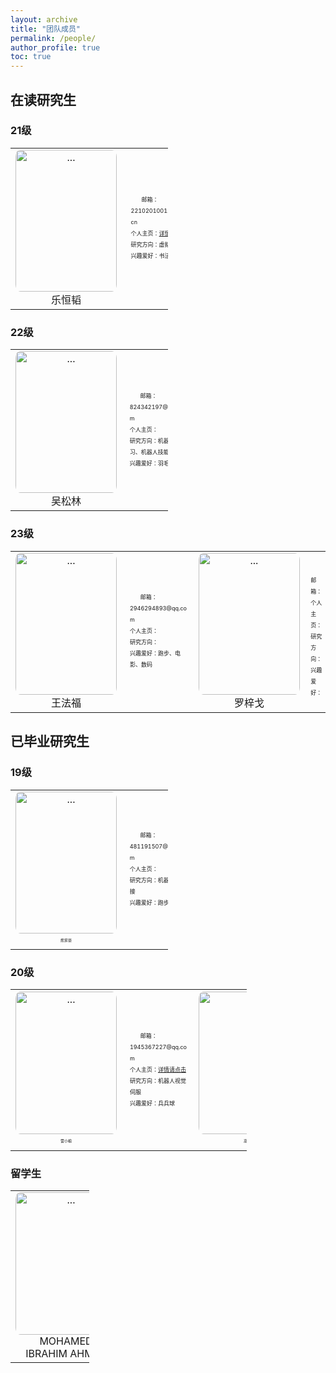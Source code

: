 ```yaml
---
layout: archive
title: "团队成员"
permalink: /people/
author_profile: true
toc: true
---
```


<h2>在读研究生</h2>
<h3>21级</h3>

<table  style="width: 50%;">
<!--   -----------第1行 ----------------------  -->
    <tr>
    <td width="18%">
            <div style="text-align: center; margin:0 0 0 0;">
                <img align="" width="162px" height="227.15px" style="border-radius: 5% 5% 5% 5%; " src="{{ site.url }}/images/people/乐恒韬.jpg" alt="...">
                <br>乐恒韬
            </div>
        </td>
        <td width="32%">
            <div style="text-align: left; margin:0 0 0 5%;">
                <p style = "line-height:2; font-size:9px">
                    &nbsp;&nbsp;&nbsp;&nbsp;&nbsp;&nbsp;&nbsp;邮箱：22102010012@stu.wit.edu.cn<br>
                    个人主页：<a href="https://www.cnblogs.com/yhtengineer/" target="_blank">详情请点击</a><br>
                    研究方向：虚拟惯性里程计<br>
                    兴趣爱好：书法、吉他<br>
                </p>
            </div>
        </td>
    <td width="18%">
            <div style="text-align: center; margin:0 0 0 0;">
                <img align="" width="162px" height="227.15px" style="border-radius: 5% 5% 5% 5%;" src="{{ site.url }}/images/people/陈碧宇.jpg" alt="...">
                <br>陈碧宇
            </div>
        </td>
        <td width="32%">
            <div style="text-align: left; margin:0 0 0 5%;">
                <p style = "line-height:2; font-size:9px">
                    &nbsp;&nbsp;&nbsp;&nbsp;&nbsp;&nbsp;&nbsp;邮箱：22102010041@stu.wit.edu.cn<br>
                    个人主页：<br>
                    研究方向：机器人运动控制、机器人技 
                    &nbsp;&nbsp;&nbsp;&nbsp;&nbsp;&nbsp;&nbsp;&nbsp;&nbsp;&nbsp;&nbsp;&nbsp;&nbsp;&nbsp;&nbsp;&nbsp;&nbsp;&nbsp;
                    能学习<br>
                    兴趣爱好：乒乓球、羽毛球<br>
                </p>
            </div>
        </td>
    </tr>
    </table>
<h3>22级</h3>
<table  style="width: 50%;">
    <!--   -----------第2行 ----------------------  -->
    <tr>
        <td width="18%">
            <div style="text-align: center; margin:0 0 0 0;">
                <img align="" width="162px" height="227.15px" style="border-radius: 5% 5% 5% 5%; " src="{{ site.url }}/images/people/吴松林.jpg" alt="...">
                <br>吴松林
            </div>
        </td>
        <td width="32%">
            <div style="text-align: left; margin:0 0 0 5%;">
                <p style = "line-height:2; font-size:9px">
                    &nbsp;&nbsp;&nbsp;&nbsp;&nbsp;&nbsp;&nbsp;邮箱：824342197@qq.com<br>
                    个人主页：<br>
                    研究方向：机器学习、机器人技能学习<br>
                    兴趣爱好：羽毛球<br>
                </p>
            </div>
        </td>
        <td width="18%">
            <div style="text-align: center; margin:0 0 0 0;">
                <img align="" width="162px" height="227.15px" style="border-radius: 5% 5% 5% 5%;" src="{{ site.url }}/images/people/文天.jpg" alt="...">
                <br>文天
            </div>
        </td>
        <td width="32%">
            <div style="text-align: left; margin:0 0 0 5%;">
                <p style = "line-height:2; font-size:9px">
                    &nbsp;&nbsp;&nbsp;&nbsp;&nbsp;&nbsp;&nbsp;邮箱：1489959038@qq.com<br>
                    个人主页：<br>
                    研究方向：机器人slam导航<br>
                    兴趣爱好：足球、中国象棋<br>
                </p>
            </div>
        </td>
    </tr>
</table>
<h3>23级</h3>
<table>
<!--   -----------第3行 ----------------------  -->
    <tr>
    <td width="9%">
        <div style="text-align: center; margin:0 0 0 0;">
                <img align="" width="162px" height="227.15px" style="border-radius: 5% 5% 5% 5%; " src="{{ site.url }}/images/people/王法福.png" alt="...">
                <br>王法福
            </div>
    </td>
        <td width="16%">
            <div style="text-align: left; margin:0 0 0 5%;">
                <p style = "line-height:2; font-size:9px">
                    &nbsp;&nbsp;&nbsp;&nbsp;&nbsp;&nbsp;&nbsp;邮箱：2946294893@qq.com<br>
                    个人主页：<br>
                    研究方向：<br>
                    兴趣爱好：跑步、电影、数码<br>
                </p>
            </div>
        </td>
        <td width="9%">
            <div style="text-align: center; margin:0 0 0 0;">
                <img align="" width="162px" height="227.15px" style="border-radius: 5% 5% 5% 5%;" src="{{ site.url }}/images/people/罗梓戈.jpg" alt="...">
                <br>罗梓戈
            </div>
        </td>
        <td width="16%">
            <div style="text-align: left; margin:0 0 0 5%;">
                <p style = "line-height:2; font-size:9px">
                    &nbsp;&nbsp;&nbsp;&nbsp;&nbsp;&nbsp;&nbsp;邮箱：<br>
                    个人主页：<br>
                    研究方向：<br>
                    兴趣爱好：<br>
                </p>
            </div>
        </td>
        <td width="9%">
            <div style="text-align: center; margin:0 0 0 0;">
                <img align="" width="162.3px" height="227.15px" style="border-radius: 5% 5% 5% 5%;" src="{{ site.url }}/images/people/赵康康.jpg" alt="...">
                <br>赵康康
            </div>
        </td>
        <td width="16%">
            <div style="text-align: left; margin:0 0 0 5%;">
                <p style = "line-height:2; font-size:9px">
                    &nbsp;&nbsp;&nbsp;&nbsp;&nbsp;&nbsp;&nbsp;邮箱：<br>
                    个人主页：<br>
                    研究方向：<br>
                    兴趣爱好：<br>
                </p>
            </div>
        </td>
        <td width="9%">
            <div style="text-align: center; margin:0 0 0 0;">
                <img align="" width="162px" height="227.15px" style="border-radius: 5% 5% 5% 5%;" src="{{ site.url }}/images/people/陈飞扬.jpg" alt="...">
                <br>陈飞扬
            </div>
        </td>
        <td width="16%">
            <div style="text-align: left; margin:0 0 0 5%;">
                <p style = "line-height:2; font-size:9px">
                    &nbsp;&nbsp;&nbsp;&nbsp;&nbsp;&nbsp;&nbsp;邮箱：chenfeiyoo@163.com<br>
                    个人主页：<br>
                    研究方向：<br>
                    兴趣爱好：乒乓球、跑步<br>
                </p>
            </div>
        </td>
    </tr>
        <!-- <td width="9%">
            <div style="text-align: center; margin:0 0 0 0;">
                <img align="" width="162px" height="227.15px" style="border-radius: 5% 5% 5% 5%;" src="{{ site.url }}/images/people/Ahmed Suleiman Ally.jpg" alt="...">
                <br>Ahmed <br>Suleiman Ally
            </div>
        </td>
        <td width="16%">
            <div style="text-align: left; margin:0 0 0 5%;">
                <p style = "line-height:2; font-size:9px">
                    &nbsp;&nbsp;&nbsp;&nbsp;&nbsp;&nbsp;&nbsp;邮箱：<br>
                    个人主页：<br>
                    研究方向：<br>
                    兴趣爱好：<br>
                </p>
            </div>
        </td> -->
</table>

<h2>已毕业研究生</h2>
<h3>19级</h3>
<table  style="width: 50%;">
        <!--   -----------第1行 ----------------------  -->
    <tr>
    <td width="18%">
            <div style="text-align: center; margin:0 0 0 0;">
                <img align="" width="162px" height="227.15px" style="border-radius: 5% 5% 5% 5%; " src="{{ site.url }}/images/people/熊家豪.jpg" alt="...">
                <br><p style = "font-size:6px">熊家豪</p>
            </div>
        </td>
        <td width="32%">
            <div style="text-align: left; margin:0 0 0 5%;">
                <p style = "line-height:2; font-size:9px">
                    &nbsp;&nbsp;&nbsp;&nbsp;&nbsp;&nbsp;&nbsp;邮箱：481191507@qq.com<br>
                    个人主页：<br>
                    研究方向：机器人焊接<br>
                    兴趣爱好：跑步<br>
                </p>
            </div>
        </td>
        <td width="18%">
            <div style="text-align: center; margin:0 0 0 0;">
                <img align="" width="162px" height="227.15px" style="border-radius: 5% 5% 5% 5%;" src="{{ site.url }}/images/people/潘嘉宾.jpg" alt="...">
                <br><p style = "font-size:6px">潘嘉宾</p>
            </div>
        </td>
        <td width="32%">
            <div style="text-align: left; margin:0 0 0 5%;">
                <p style = "line-height:2; font-size:9px">
                    &nbsp;&nbsp;&nbsp;&nbsp;&nbsp;&nbsp;&nbsp;邮箱：gilbert_pan@outlook.com<br>
                    个人主页：<a href="http://jiabinpan.work/" target="_blank">详情请点击</a><br>
                    研究方向：机器人运动控制、深度学习<br>
                    兴趣爱好：羽毛球、阅读<br>
                </p>
            </div>
        </td>
    </tr>
</table>
<h3>20级</h3>
<table  style="width: 75%;">
        <!--   -----------第2行 ----------------------  -->
    <tr>
    <td width="12%">
            <div style="text-align: center; margin:0 0 0 0;">
                <img align="" width="162px" height="227.15px" style="border-radius: 5% 5% 5% 5%;" src="{{ site.url }}/images/people/雷小榆.jpg" alt="...">
                <br><p style = "font-size:6px">雷小榆</p>
            </div>
        </td>
        <td width="21.333%">
            <div style="text-align: left; margin:0 0 0 5%;">
                <p style = "line-height:2; font-size:9px">
                    &nbsp;&nbsp;&nbsp;&nbsp;&nbsp;&nbsp;&nbsp;邮箱：1945367227@qq.com<br>
                    个人主页：<a href="https://github.com/leixiaoyuasdl" target="_blank">详情请点击</a><br>
                    研究方向：机器人视觉伺服<br>
                    兴趣爱好：兵兵球<br>
                </p>
            </div>
        </td>
        <td width="12%">
            <div style="text-align: center; margin:0 0 0 0;">
                <img align="" width="162px" height="227.15px" style="border-radius: 5% 5% 5% 5%; " src="{{ site.url }}/images/people/高志成.jpg" alt="...">
                <br><p style = "font-size:6px">高志成</p>
            </div>
        </td>
        <td width="21.333%">
            <div style="text-align: left; margin:0 0 0 5%;">
                <p style = "line-height:2; font-size:9px">
                    &nbsp;&nbsp;&nbsp;&nbsp;&nbsp;&nbsp;&nbsp;邮箱：529813537@qq.com<br>
                    个人主页：<br>
                    研究方向：机器人加工<br>
                    兴趣爱好：阅读、音乐、运动<br>
                </p>
            </div>
        </td>
        <td width="12%">
            <div style="text-align: center; margin:0 0 0 0;">
                <img align="" width="162px" height="227.15px" style="border-radius: 5% 5% 5% 5%;" src="{{ site.url }}/images/people/饶书航.jpg" alt="...">
                <br>饶书航
            </div>
        </td>
        <td width="21.333%">
            <div style="text-align: left; margin:0 0 0 5%;">
                <p style = "line-height:2; font-size:9px">
                    &nbsp;&nbsp;&nbsp;&nbsp;&nbsp;&nbsp;&nbsp;邮箱：myLucky1998@163.com<br>
                    个人主页：<br>
                    研究方向：机器人与3D视觉感知<br>
                    兴趣爱好：羽毛球、数码<br>
                </p>
            </div>
        </td>
    </tr>
</table>
<h3>留学生</h3>
<table  style="width: 25%;">
        <!--   -----------第3行 ----------------------  -->
    <tr>
    <td width="36%">
            <div style="text-align: center; margin:0 0 0 0;">
                <img align="" width="162px" height="227.15px" style="border-radius: 5% 5% 5% 5%; " src="{{ site.url }}/images/people/MOHAMED IBRAHIM AHMED.jpg" alt="...">
                <br>MOHAMED <br>IBRAHIM AHMED
            </div>
        </td>
        <td width="64%">
            <div style="text-align: left; margin:0 0 0 5%;">
                <p style = "line-height:2; font-size:9px">
                    &nbsp;&nbsp;&nbsp;&nbsp;&nbsp;&nbsp;&nbsp;邮箱：<br>
                    个人主页：<br>
                    研究方向：<br>
                    兴趣爱好：<br>
                </p>
            </div>
        </td>
    </tr>
</table>